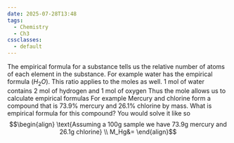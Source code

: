 ```yaml
---
date: 2025-07-28T13:48
tags:
  - Chemistry
  - Ch3
cssclasses:
  - default
---
```

The empirical formula for a substance tells us the relative number of atoms of each element in the substance.
For example water has the empirical formula ($H_2O$). This ratio applies to the moles as well. 1 mol of water contains 2 mol of hydrogen and 1 mol of oxygen
Thus the mole allows us to calculate empirical formulas
For example
Mercury and chlorine form a compound that is 73.9% mercury and 26.1% chlorine by mass. What is empirical formula for this compound?
You would solve it like so
$$\begin{align}
\text{Assuming a 100g sample we have 73.9g mercury and 26.1g chlorine} \\
M_Hg&=
\end{align}$$